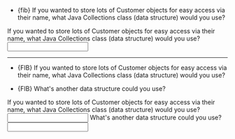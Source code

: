 * {fib} If you wanted to store lots of Customer objects for easy access via their name, what Java Collections class (data structure) would you use?

<form>
  <label for="q1">If you wanted to store lots of Customer objects for easy access via their name, what Java Collections class (data structure) would you use?</label>
  <input type="text" id="q1" name="q1" size="20">
</form>


----

* {FIB} If you wanted to store lots of Customer objects for easy access via their name, what Java Collections class (data structure) would you use?

* {FIB} What's another data structure could you use?


<form>
  <label for="q1">If you wanted to store lots of Customer objects for easy access via their name, what Java Collections class (data structure) would you use?</label>
  <input type="text" id="q1" name="q1" size="20">
  <label for="q2">What's another data structure could you use?</label>
  <input type="text" id="q2" name="q2" size="20">
</form>
